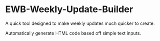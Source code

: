 EWB-Weekly-Update-Builder
=========================

A quick tool designed to make weekly updates much quicker to create.

Automatically generate HTML code based off simple text inputs.
